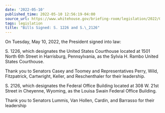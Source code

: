 ```yaml
---
date: '2022-05-10'
published_time: 2022-05-10 12:56:19-04:00
source_url: https://www.whitehouse.gov/briefing-room/legislation/2022/05/10/bills-signed-s-1226-and-s-2126/
tags: legislation
title: "Bills Signed: S. 1226 and S.\_2126"
---
```

 
On Tuesday, May 10, 2022, the President signed into law:

S. 1226, which designates the United States Courthouse located at 1501
North 6th Street in Harrisburg, Pennsylvania, as the Sylvia H. Rambo
United States Courthouse.

Thank you to Senators Casey and Toomey and Representatives Perry, Wild,
Fitzpatrick, Cartwright, Keller, and Reschenthaler for their leadership.

S. 2126, which designates the Federal Office Building located at 308 W.
21st Street in Cheyenne, Wyoming, as the Louisa Swain Federal Office
Building.

Thank you to Senators Lummis, Van Hollen, Cardin, and Barrasso for their
leadership
